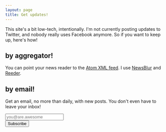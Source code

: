 ```yaml
---
layout: page
title: Get updates!
---
```


This site's a bit low-tech, intentionally.  I'm not currently posting updates to
Twitter, and nobody really uses Facebook anymore.  So if you want to keep up,
here's how!

## <i class="fas fa-rss"></i> by aggregator!

You can point your news reader to the [Atom XML feed](/feed.xml).  I use
[NewsBlur](https://newsblur.com) and [Reeder](http://www.reederapp.com/).

## <i class="far fa-envelope"></i> by email!

Get an email, no more than daily, with new posts.  You don't even have to leave
your inbox!

<form action="https://beta5.us19.list-manage.com/subscribe/post?u=76b01d36e823069a24d2d2441&amp;id=5dc9d928d2" method="post" id="mc-embedded-subscribe-form" name="mc-embedded-subscribe-form" class="validate" novalidate>
    <div id="mc_embed_signup_scroll">
        <!-- label for="mce-EMAIL"><i class="far fa-envelope"></i> by email!</label -->
        <input type="email" value="" name="EMAIL" class="email" id="mce-EMAIL" placeholder="you@are.awesome" required>
        <!-- real people should not fill this in and expect good things - do not remove this or risk form bot signups-->
        <div style="position: absolute; left: -5000px;" aria-hidden="true"><input type="text" name="b_76b01d36e823069a24d2d2441_5dc9d928d2" tabindex="-1" value=""></div>
        <div class="clear"><input type="submit" value="Subscribe" name="subscribe" id="mc-embedded-subscribe" class="button"></div>
    </div>
</form>

